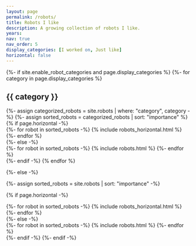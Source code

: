 ```yaml
---
layout: page
permalink: /robots/
title: Robots I like
description: A growing collection of robots I like.
years: 
nav: true
nav_order: 5
display_categories: [I worked on, Just like]
horizontal: false
---
```

<!-- pages/robots.md -->
<div class="robots">
{%- if site.enable_robot_categories and page.display_categories %}
  <!-- Display categorized robots -->
  {%- for category in page.display_categories %}
  <h2 class="category">{{ category }}</h2>
  {%- assign categorized_robots = site.robots | where: "category", category -%}
  {%- assign sorted_robots = categorized_robots | sort: "importance" %}
  <!-- Generate cards for each robot -->
  {% if page.horizontal -%}
  <div class="container">
    <div class="row row-cols-2">
    {%- for robot in sorted_robots -%}
      {% include robots_horizontal.html %}
    {%- endfor %}
    </div>
  </div>
  {%- else -%}
  <div class="grid">
    {%- for robot in sorted_robots -%}
      {% include robots.html %}
    {%- endfor %}
  </div>
  {%- endif -%}
  {% endfor %}

{%- else -%}
<!-- Display robots without categories -->
  {%- assign sorted_robots = site.robots | sort: "importance" -%}
  <!-- Generate cards for each robot -->
  {% if page.horizontal -%}
  <div class="container">
    <div class="row row-cols-2">
    {%- for robot in sorted_robots -%}
      {% include robots_horizontal.html %}
    {%- endfor %}
    </div>
  </div>
  {%- else -%}
  <div class="grid">
    {%- for robot in sorted_robots -%}
      {% include robots.html %}
    {%- endfor %}
  </div>
  {%- endif -%}
{%- endif -%}
</div>
